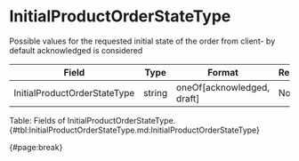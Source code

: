 <!--
    ATTENTION: This file was generated via gradle!
               Do NOT manually edit this file! Any such changes will be overwritten!
-->

# InitialProductOrderStateType

Possible values for the requested initial state of the order from client- by default acknowledged is considered

| Field | Type | Format | Required |
| ------- | ------- | ------- | --- |
| InitialProductOrderStateType | string | oneOf[acknowledged, draft] | No |

Table: Fields of InitialProductOrderStateType. {#tbl:InitialProductOrderStateType.md:InitialProductOrderStateType}

{#page:break}
